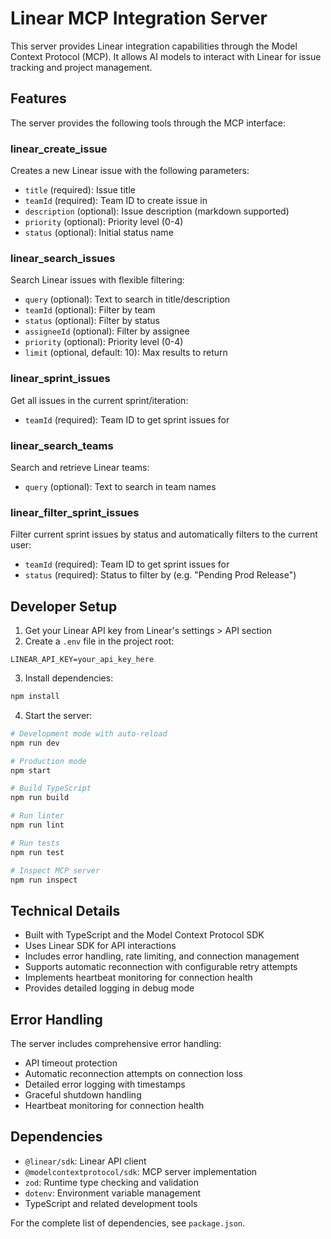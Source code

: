 # Linear MCP Integration Server

This server provides Linear integration capabilities through the Model Context Protocol (MCP). It allows AI models to interact with Linear for issue tracking and project management.

## Features

The server provides the following tools through the MCP interface:

### linear_create_issue
Creates a new Linear issue with the following parameters:
- `title` (required): Issue title
- `teamId` (required): Team ID to create issue in
- `description` (optional): Issue description (markdown supported)
- `priority` (optional): Priority level (0-4)
- `status` (optional): Initial status name

### linear_search_issues
Search Linear issues with flexible filtering:
- `query` (optional): Text to search in title/description
- `teamId` (optional): Filter by team
- `status` (optional): Filter by status
- `assigneeId` (optional): Filter by assignee
- `priority` (optional): Priority level (0-4)
- `limit` (optional, default: 10): Max results to return

### linear_sprint_issues
Get all issues in the current sprint/iteration:
- `teamId` (required): Team ID to get sprint issues for

### linear_search_teams
Search and retrieve Linear teams:
- `query` (optional): Text to search in team names

### linear_filter_sprint_issues
Filter current sprint issues by status and automatically filters to the current user:
- `teamId` (required): Team ID to get sprint issues for
- `status` (required): Status to filter by (e.g. "Pending Prod Release")

## Developer Setup

1. Get your Linear API key from Linear's settings > API section
2. Create a `.env` file in the project root:
```
LINEAR_API_KEY=your_api_key_here
```

3. Install dependencies:
```bash
npm install
```

4. Start the server:
```bash
# Development mode with auto-reload
npm run dev

# Production mode
npm start

# Build TypeScript
npm run build

# Run linter
npm run lint

# Run tests
npm run test

# Inspect MCP server
npm run inspect
```

## Technical Details

- Built with TypeScript and the Model Context Protocol SDK
- Uses Linear SDK for API interactions
- Includes error handling, rate limiting, and connection management
- Supports automatic reconnection with configurable retry attempts
- Implements heartbeat monitoring for connection health
- Provides detailed logging in debug mode

## Error Handling

The server includes comprehensive error handling:
- API timeout protection
- Automatic reconnection attempts on connection loss
- Detailed error logging with timestamps
- Graceful shutdown handling
- Heartbeat monitoring for connection health

## Dependencies

- `@linear/sdk`: Linear API client
- `@modelcontextprotocol/sdk`: MCP server implementation
- `zod`: Runtime type checking and validation
- `dotenv`: Environment variable management
- TypeScript and related development tools

For the complete list of dependencies, see `package.json`.
